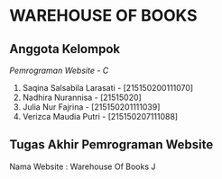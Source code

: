 <h1>WAREHOUSE OF BOOKS</h1>

## Anggota Kelompok

*Pemrograman Website - C*
1. Saqina Salsabila Larasati    -   [215150200111070]
2. Nadhira Nurannisa            -   [21515020]
3. Julia Nur Fajrina            -   [215150201111039]
4. Verizca Maudia Putri         -   [215150207111088]

## Tugas Akhir Pemrograman Website
Nama Website : Warehouse Of Books
J
